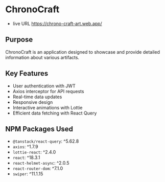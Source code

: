 # ChronoCraft

- live URL https://chrono-craft-art.web.app/

## Purpose

ChronoCraft is an application designed to showcase and provide detailed information about various artifacts.

## Key Features

- User authentication with JWT
- Axios interceptor for API requests
- Real-time data updates
- Responsive design
- Interactive animations with Lottie
- Efficient data fetching with React Query

## NPM Packages Used

- `@tanstack/react-query`: ^5.62.8
- `axios`: ^1.7.9
- `lottie-react`: ^2.4.0
- `react`: ^18.3.1
- `react-helmet-async`: ^2.0.5
- `react-router-dom`: ^7.1.0
- `swiper`: ^11.1.15
